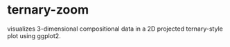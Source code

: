 # ternary-zoom
 visualizes 3-dimensional compositional data in a 2D projected ternary-style plot using ggplot2.

